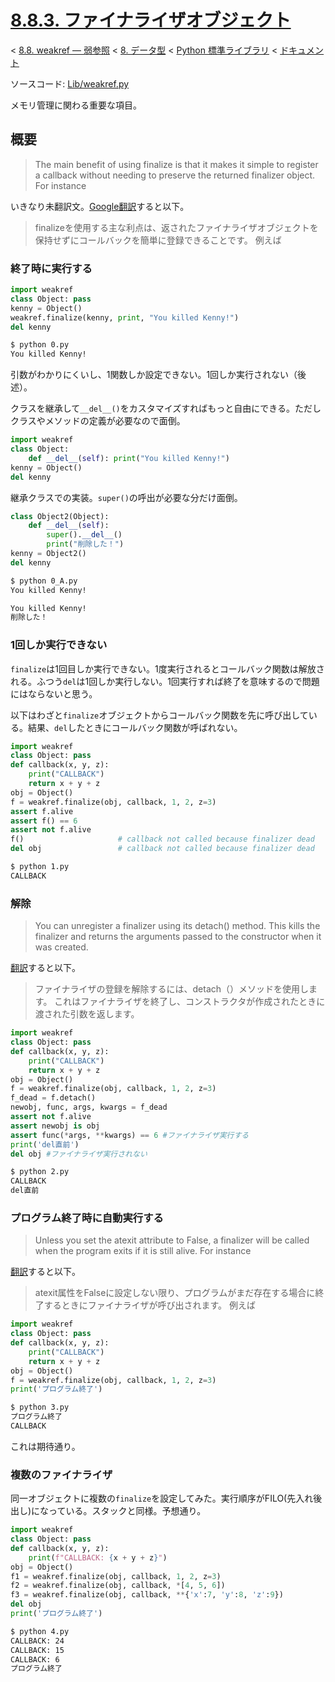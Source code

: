 # [8.8.3. ファイナライザオブジェクト](https://docs.python.jp/3/library/weakref.html#example)

< [8.8. weakref — 弱参照](https://docs.python.jp/3/library/weakref.html) < [8. データ型](https://docs.python.jp/3/library/datatypes.html) < [Python 標準ライブラリ](https://docs.python.jp/3/library/index.html#the-python-standard-library) < [ドキュメント](https://docs.python.jp/3/index.html)

ソースコード: [Lib/weakref.py](https://github.com/python/cpython/tree/3.6/Lib/weakref.py)

メモリ管理に関わる重要な項目。

## 概要

> The main benefit of using finalize is that it makes it simple to register a callback without needing to preserve the returned finalizer object. For instance

いきなり未翻訳文。[Google翻訳](https://translate.google.com/?hl=ja#en/ja/The%20main%20benefit%20of%20using%20finalize%20is%20that%20it%20makes%20it%20simple%20to%20register%20a%20callback%20without%20needing%20to%20preserve%20the%20returned%20finalizer%20object.%20For%20instance)すると以下。

> finalizeを使用する主な利点は、返されたファイナライザオブジェクトを保持せずにコールバックを簡単に登録できることです。 例えば

### 終了時に実行する

```python
import weakref
class Object: pass
kenny = Object()
weakref.finalize(kenny, print, "You killed Kenny!")  
del kenny
```

```sh
$ python 0.py 
You killed Kenny!
```

引数がわかりにくいし、1関数しか設定できない。1回しか実行されない（後述）。

クラスを継承して`__del__()`をカスタマイズすればもっと自由にできる。ただしクラスやメソッドの定義が必要なので面倒。

```python
import weakref
class Object:
    def __del__(self): print("You killed Kenny!")    
kenny = Object()
del kenny
```

継承クラスでの実装。`super()`の呼出が必要な分だけ面倒。

```python
class Object2(Object):
    def __del__(self):
        super().__del__()
        print("削除した！")
kenny = Object2()
del kenny
```

```sh
$ python 0_A.py 
You killed Kenny!

You killed Kenny!
削除した！
```

### 1回しか実行できない

`finalize`は1回目しか実行できない。1度実行されるとコールバック関数は解放される。ふつう`del`は1回しか実行しない。1回実行すれば終了を意味するので問題にはならないと思う。

以下はわざと`finalize`オブジェクトからコールバック関数を先に呼び出している。結果、`del`したときにコールバック関数が呼ばれない。

```python
import weakref
class Object: pass
def callback(x, y, z):
    print("CALLBACK")
    return x + y + z
obj = Object()
f = weakref.finalize(obj, callback, 1, 2, z=3)
assert f.alive
assert f() == 6
assert not f.alive
f()                     # callback not called because finalizer dead
del obj                 # callback not called because finalizer dead
```
```sh
$ python 1.py 
CALLBACK
```

### 解除

> You can unregister a finalizer using its detach() method. This kills the finalizer and returns the arguments passed to the constructor when it was created.

[翻訳](https://translate.google.com/?hl=ja#en/ja/You%20can%20unregister%20a%20finalizer%20using%20its%20detach()%20method.%20This%20kills%20the%20finalizer%20and%20returns%20the%20arguments%20passed%20to%20the%20constructor%20when%20it%20was%20created.%0A%3E%3E%3E)すると以下。

> ファイナライザの登録を解除するには、detach（）メソッドを使用します。 これはファイナライザを終了し、コンストラクタが作成されたときに渡された引数を返します。

```python
import weakref
class Object: pass
def callback(x, y, z):
    print("CALLBACK")
    return x + y + z
obj = Object()
f = weakref.finalize(obj, callback, 1, 2, z=3)
f_dead = f.detach()                                           
newobj, func, args, kwargs = f_dead
assert not f.alive
assert newobj is obj
assert func(*args, **kwargs) == 6 #ファイナライザ実行する
print('del直前')
del obj #ファイナライザ実行されない
```
```sh
$ python 2.py 
CALLBACK
del直前
```

### プログラム終了時に自動実行する

> Unless you set the atexit attribute to False, a finalizer will be called when the program exits if it is still alive. For instance

[翻訳](https://translate.google.com/?hl=ja#en/ja/Unless%20you%20set%20the%20atexit%20attribute%20to%20False%2C%20a%20finalizer%20will%20be%20called%20when%20the%20program%20exits%20if%20it%20is%20still%20alive.%20For%20instance)すると以下。

> atexit属性をFalseに設定しない限り、プログラムがまだ存在する場合に終了するときにファイナライザが呼び出されます。 例えば

```python
import weakref
class Object: pass
def callback(x, y, z):
    print("CALLBACK")
    return x + y + z
obj = Object()
f = weakref.finalize(obj, callback, 1, 2, z=3)
print('プログラム終了')
```

```sh
$ python 3.py 
プログラム終了
CALLBACK
```

これは期待通り。

### 複数のファイナライザ

同一オブジェクトに複数の`finalize`を設定してみた。実行順序がFILO(先入れ後出し)になっている。スタックと同様。予想通り。

```python
import weakref
class Object: pass
def callback(x, y, z):
    print(f"CALLBACK: {x + y + z}")
obj = Object()
f1 = weakref.finalize(obj, callback, 1, 2, z=3)
f2 = weakref.finalize(obj, callback, *[4, 5, 6])
f3 = weakref.finalize(obj, callback, **{'x':7, 'y':8, 'z':9})
del obj
print('プログラム終了')
```
```sh
$ python 4.py 
CALLBACK: 24
CALLBACK: 15
CALLBACK: 6
プログラム終了
```

